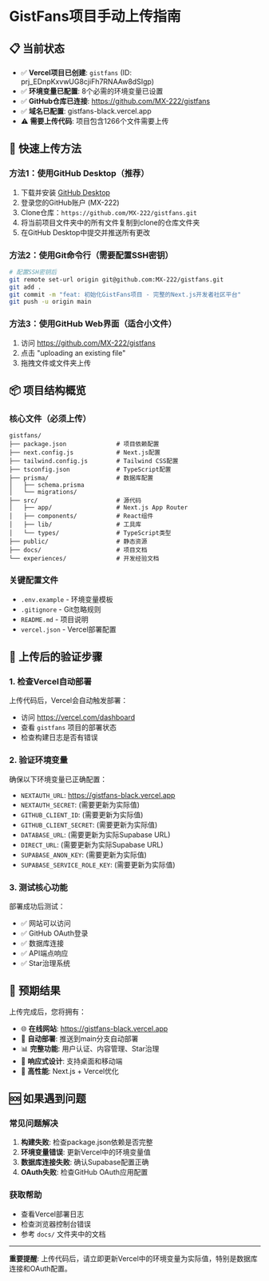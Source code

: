 # GistFans项目手动上传指南

## 📋 当前状态
- ✅ **Vercel项目已创建**: `gistfans` (ID: prj_EDnpKxvwUG8cjiFh7RNAAw8dSIgp)
- ✅ **环境变量已配置**: 8个必需的环境变量已设置
- ✅ **GitHub仓库已连接**: https://github.com/MX-222/gistfans
- ✅ **域名已配置**: gistfans-black.vercel.app
- ⚠️ **需要上传代码**: 项目包含1266个文件需要上传

## 🚀 快速上传方法

### 方法1：使用GitHub Desktop（推荐）
1. 下载并安装 [GitHub Desktop](https://desktop.github.com/)
2. 登录您的GitHub账户 (MX-222)
3. Clone仓库：`https://github.com/MX-222/gistfans.git`
4. 将当前项目文件夹中的所有文件复制到clone的仓库文件夹
5. 在GitHub Desktop中提交并推送所有更改

### 方法2：使用Git命令行（需要配置SSH密钥）
```bash
# 配置SSH密钥后
git remote set-url origin git@github.com:MX-222/gistfans.git
git add .
git commit -m "feat: 初始化GistFans项目 - 完整的Next.js开发者社区平台"
git push -u origin main
```

### 方法3：使用GitHub Web界面（适合小文件）
1. 访问 https://github.com/MX-222/gistfans
2. 点击 "uploading an existing file"
3. 拖拽文件或文件夹上传

## 📦 项目结构概览

### 核心文件（必须上传）
```
gistfans/
├── package.json              # 项目依赖配置
├── next.config.js            # Next.js配置
├── tailwind.config.js        # Tailwind CSS配置
├── tsconfig.json             # TypeScript配置
├── prisma/                   # 数据库配置
│   ├── schema.prisma
│   └── migrations/
├── src/                      # 源代码
│   ├── app/                  # Next.js App Router
│   ├── components/           # React组件
│   ├── lib/                  # 工具库
│   └── types/                # TypeScript类型
├── public/                   # 静态资源
├── docs/                     # 项目文档
└── experiences/              # 开发经验文档
```

### 关键配置文件
- `.env.example` - 环境变量模板
- `.gitignore` - Git忽略规则
- `README.md` - 项目说明
- `vercel.json` - Vercel部署配置

## 🔧 上传后的验证步骤

### 1. 检查Vercel自动部署
上传代码后，Vercel会自动触发部署：
- 访问 https://vercel.com/dashboard
- 查看 `gistfans` 项目的部署状态
- 检查构建日志是否有错误

### 2. 验证环境变量
确保以下环境变量已正确配置：
- `NEXTAUTH_URL`: https://gistfans-black.vercel.app
- `NEXTAUTH_SECRET`: (需要更新为实际值)
- `GITHUB_CLIENT_ID`: (需要更新为实际值)
- `GITHUB_CLIENT_SECRET`: (需要更新为实际值)
- `DATABASE_URL`: (需要更新为实际Supabase URL)
- `DIRECT_URL`: (需要更新为实际Supabase URL)
- `SUPABASE_ANON_KEY`: (需要更新为实际值)
- `SUPABASE_SERVICE_ROLE_KEY`: (需要更新为实际值)

### 3. 测试核心功能
部署成功后测试：
- ✅ 网站可以访问
- ✅ GitHub OAuth登录
- ✅ 数据库连接
- ✅ API端点响应
- ✅ Star治理系统

## 🎯 预期结果

上传完成后，您将拥有：
- 🌐 **在线网站**: https://gistfans-black.vercel.app
- 🔄 **自动部署**: 推送到main分支自动部署
- 📊 **完整功能**: 用户认证、内容管理、Star治理
- 📱 **响应式设计**: 支持桌面和移动端
- 🚀 **高性能**: Next.js + Vercel优化

## 🆘 如果遇到问题

### 常见问题解决
1. **构建失败**: 检查package.json依赖是否完整
2. **环境变量错误**: 更新Vercel中的环境变量值
3. **数据库连接失败**: 确认Supabase配置正确
4. **OAuth失败**: 检查GitHub OAuth应用配置

### 获取帮助
- 查看Vercel部署日志
- 检查浏览器控制台错误
- 参考 `docs/` 文件夹中的文档

---

**重要提醒**: 上传代码后，请立即更新Vercel中的环境变量为实际值，特别是数据库连接和OAuth配置。
